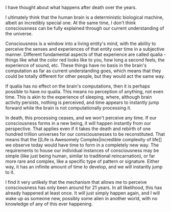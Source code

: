I have thought about what happens after death over the years.

I ultimately think that the human brain is a deterministic biological machine, albeit an incredibly special one. At the same time, I don't think consciousness can be fully explained through our current understanding of the universe.

Consciousness is a window into a living entity's mind, with the ability to perceive the senses and experiences of that entity over time in a subjective manner. Different fundamental aspects of that experience are called qualia - things like what the color red looks like to you, how long a second feels, the experience of sound, etc. These things have no basis in the brain's computation as far as current understanding goes, which means that they could be totally different for other people, but they would act the same way.

If qualia has no effect on the brain's computations, then it is perhaps possible to have *no* qualia. This means no perception of anything, not even time. This is akin to the experience of sleeping, where, although brain activity persists, nothing is perceived, and time appears to instantly jump forward while the brain is not computationally processing it.

In death, this processing ceases, and we won't perceive any time. If our consciousness forms in a new being, it will happen instantly from our perspective. That applies even if it takes the death and rebirth of one hundred trillion universes for our consciousnesses to be reconstituted. That means that the [[Life is Awesomely Complex|incredible complexity of life]] we observe today would have time to form in a completely new way. The requirements to house our individual instances of consciousness may be simple (like just being human, similar to traditional reincarnation), or far more rare and complex, like a specific type of pattern or signature. Either way, it has an infinite amount of time to develop, and we will instantly jump to it.

I find it very unlikely that the mechanism that allows me to perceive consciousness has only been around for 21 years. In all likelihood, this has already happened at least once. It will just simply happen again, and I will wake up as someone new, possibly some alien in another world, with no knowledge of any of this ever happening.